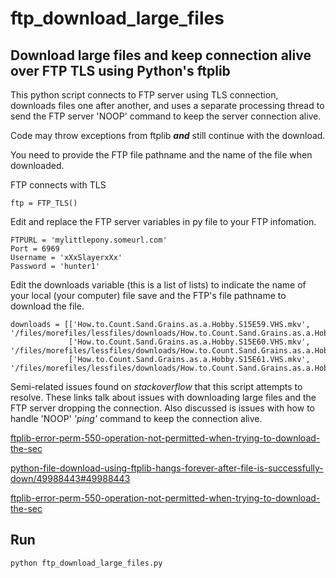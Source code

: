 # ftp_download_large_files
## Download large files and keep connection alive over FTP TLS using Python's ftplib

This python script connects to FTP server using TLS connection, downloads files one after another, and uses a separate processing thread to send the FTP server 'NOOP' command to keep the server connection alive. 

Code may throw exceptions from ftplib ***and*** still continue with the download. 

You need to provide the FTP file pathname and the name of the file when downloaded.

FTP connects with TLS
```
ftp = FTP_TLS()
```

Edit and replace the FTP server variables in py file to your FTP infomation.
```
FTPURL = 'mylittlepony.someurl.com'
Port = 6969
Username = 'xXxSlayerxXx'
Password = 'hunter1'
```

Edit the downloads variable (this is a list of lists) to indicate the name of your local (your computer) file save and the FTP's file pathname to download the file.
```
downloads = [['How.to.Count.Sand.Grains.as.a.Hobby.S15E59.VHS.mkv', '/files/morefiles/lessfiles/downloads/How.to.Count.Sand.Grains.as.a.Hobby.S15E59.VHS.mkv'],
             ['How.to.Count.Sand.Grains.as.a.Hobby.S15E60.VHS.mkv', '/files/morefiles/lessfiles/downloads/How.to.Count.Sand.Grains.as.a.Hobby.S15E60.VHS.mkv'],
             ['How.to.Count.Sand.Grains.as.a.Hobby.S15E61.VHS.mkv', '/files/morefiles/lessfiles/downloads/How.to.Count.Sand.Grains.as.a.Hobby.S15E61.VHS.mkv']]
```

Semi-related issues found on *stackoverflow* that this script attempts to resolve. These links talk about issues with downloading large files and the FTP server dropping the connection. Also discussed is issues with how to handle 'NOOP' *'ping'* command to keep the connection alive.

[ftplib-error-perm-550-operation-not-permitted-when-trying-to-download-the-sec](https://stackoverflow.com/questions/73534659/ftplib-error-perm-550-operation-not-permitted-when-trying-to-download-the-sec)

[python-file-download-using-ftplib-hangs-forever-after-file-is-successfully-down/49988443#49988443](https://stackoverflow.com/questions/49976095/python-file-download-using-ftplib-hangs-forever-after-file-is-successfully-down/49988443#49988443)

[ftplib-error-perm-550-operation-not-permitted-when-trying-to-download-the-sec](https://stackoverflow.com/questions/73534659/ftplib-error-perm-550-operation-not-permitted-when-trying-to-download-the-sec)

## Run
```
python ftp_download_large_files.py
```
